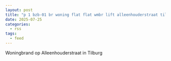 ```yaml
---
layout: post
title: "p 1 bzb-01 br woning flat flat wmbr lift alleenhouderstraat tilburg 209433"
date: 2025-07-25
categories: 
  - rss
tags: 
  - feed
---
```


Woningbrand op Alleenhouderstraat in Tilburg
